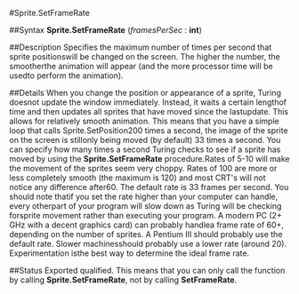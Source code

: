 
#Sprite.SetFrameRate

##Syntax
**Sprite.SetFrameRate** (*framesPerSec* : **int**)



##Description
Specifies the maximum number of times per second that sprite positionswill be changed on the screen.  The higher the number, the smootherthe animation will appear (and the more processor time will be usedto perform the animation).



##Details
When you change the position or appearance of a sprite, Turing doesnot update the window immediately.  Instead, it waits a certain lengthof time and then updates all sprites that have moved since the lastupdate.  This allows for relatively smooth animation.
This means that you have a simple loop that calls Sprite.SetPosition200 times a second, the image of the sprite on the screen is stillonly being moved (by default) 33 times a second.
You can specify how many times a second Turing checks to see if a sprite has moved by using the **Sprite.SetFrameRate** procedure.Rates of 5-10 will make the movement of the sprites seem very choppy.  Rates of 100 are more or less completely smooth (the maximum is 120) and most CRT's will not notice any difference after60.  The default rate is 33 frames per second.  You should note thatif you set the rate higher than your computer can handle, every otherpart of your program will slow down as Turing will be checking forsprite movement rather than executing your program.
A modern PC (2+ GHz with a decent graphics card) can probably handlea frame rate of 60+, depending on the number of sprites.  A Pentium III should probably use the default rate.  Slower machinesshould probably use a lower rate (around 20).  Experimentation isthe best way to determine the ideal frame rate.



##Status
Exported qualified.
This means that you can only call the function by calling **Sprite.SetFrameRate**, not by calling **SetFrameRate**.


